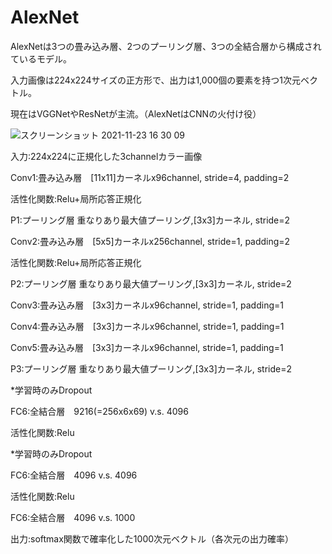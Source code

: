 # AlexNet
AlexNetは3つの畳み込み層、2つのプーリング層、3つの全結合層から構成されているモデル。

入力画像は224x224サイズの正方形で、出力は1,000個の要素を持つ1次元ベクトル。

現在はVGGNetやResNetが主流。（AlexNetはCNNの火付け役）

![スクリーンショット 2021-11-23 16 30 09](https://user-images.githubusercontent.com/85814165/142985306-3044ed27-7b39-4615-aa07-baa0223e19bb.png)

入力:224x224に正規化した3channelカラー画像

Conv1:畳み込み層　[11x11]カーネルx96channel, stride=4, padding=2

活性化関数:Relu+局所応答正規化

P1:プーリング層 重なりあり最大値プーリング,[3x3]カーネル, stride=2

Conv2:畳み込み層　[5x5]カーネルx256channel, stride=1, padding=2

活性化関数:Relu+局所応答正規化

P2:プーリング層 重なりあり最大値プーリング,[3x3]カーネル, stride=2

Conv3:畳み込み層　[3x3]カーネルx96channel, stride=1, padding=1

Conv4:畳み込み層　[3x3]カーネルx96channel, stride=1, padding=1

Conv5:畳み込み層　[3x3]カーネルx96channel, stride=1, padding=1

P3:プーリング層 重なりあり最大値プーリング,[3x3]カーネル, stride=2

*学習時のみDropout

FC6:全結合層　9216(=256x6x69) v.s. 4096

活性化関数:Relu

*学習時のみDropout

FC6:全結合層　4096 v.s. 4096

活性化関数:Relu

FC6:全結合層　4096 v.s. 1000

出力:softmax関数で確率化した1000次元ベクトル（各次元の出力確率）

